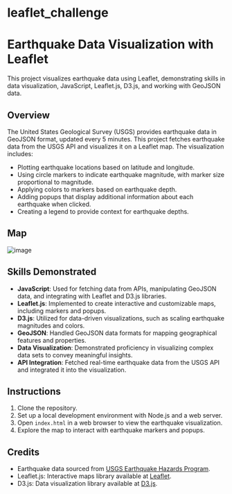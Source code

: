 # leaflet_challenge

# Earthquake Data Visualization with Leaflet

This project visualizes earthquake data using Leaflet, demonstrating skills in data visualization, JavaScript, Leaflet.js, D3.js, and working with GeoJSON data.

## Overview

The United States Geological Survey (USGS) provides earthquake data in GeoJSON format, updated every 5 minutes. This project fetches earthquake data from the USGS API and visualizes it on a Leaflet map. The visualization includes:

-   Plotting earthquake locations based on latitude and longitude.
-   Using circle markers to indicate earthquake magnitude, with marker size proportional to magnitude.
-   Applying colors to markers based on earthquake depth.
-   Adding popups that display additional information about each earthquake when clicked.
-   Creating a legend to provide context for earthquake depths.

## Map
![image](https://github.com/user-attachments/assets/e6a52a26-13ee-41b5-9356-d25fce60c499)

## Skills Demonstrated

-   **JavaScript**: Used for fetching data from APIs, manipulating GeoJSON data, and integrating with Leaflet and D3.js libraries.
-   **Leaflet.js**: Implemented to create interactive and customizable maps, including markers and popups.
-   **D3.js**: Utilized for data-driven visualizations, such as scaling earthquake magnitudes and colors.
-   **GeoJSON**: Handled GeoJSON data formats for mapping geographical features and properties.
-   **Data Visualization**: Demonstrated proficiency in visualizing complex data sets to convey meaningful insights.
-   **API Integration**: Fetched real-time earthquake data from the USGS API and integrated it into the visualization.

## Instructions

1.  Clone the repository.
2.  Set up a local development environment with Node.js and a web server.
3.  Open `index.html` in a web browser to view the earthquake visualization.
4.  Explore the map to interact with earthquake markers and popups.

## Credits

-   Earthquake data sourced from [USGS Earthquake Hazards Program](https://earthquake.usgs.gov).
-   Leaflet.js: Interactive maps library available at [Leaflet](https://leafletjs.com).
-   D3.js: Data visualization library available at [D3.js](https://d3js.org).
